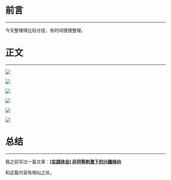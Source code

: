 # 前言

---

今天整理得比较仓促，有时间慢慢整理。

# 正文

---

![](https://bu.dusays.com/2023/10/05/651ebe70a7925.png)

![](https://bu.dusays.com/2023/10/05/651ebe71cda41.png)

![](https://bu.dusays.com/2023/10/05/651ebe7306a9f.png)

![](https://bu.dusays.com/2023/10/05/651ebe743830d.png)

![](https://bu.dusays.com/2023/10/05/651ebe756a04d.png)

![](https://bu.dusays.com/2023/10/05/651ebe767c195.png)

# 总结

---

我之前写过一篇文章：[**[实践体会] 非同等刺激下的兴趣倾向**](https://matrixcore.top/article/stimulate)

和这篇内容有相似之处。
